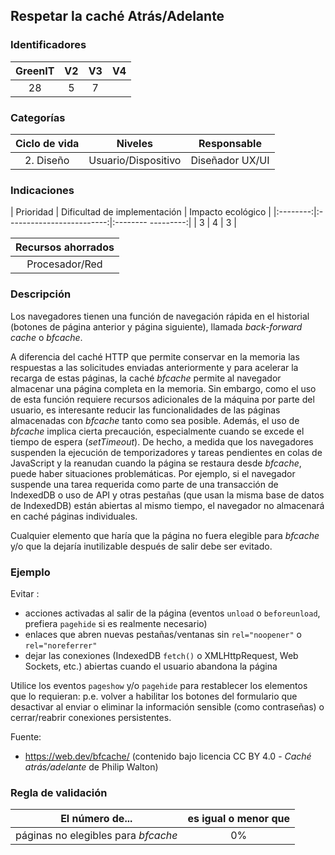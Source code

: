 ## Respetar la caché Atrás/Adelante

 ### Identificadores

 | GreenIT | V2 | V3 | V4 |
 |:-------:|:---:|:---:|:----:|
 | 28 | 5 | 7 | |

 ### Categorías

 | Ciclo de vida | Niveles | Responsable |
 |:----------:|:-------------:|:--------------:|
 | 2. Diseño | Usuario/Dispositivo | Diseñador UX/UI |

 ### Indicaciones

 | Prioridad | Dificultad de implementación | Impacto ecológico |
 |:--------:|:-------------------------:|:-------- ---------:|
 | 3 | 4 | 3 |

 | Recursos ahorrados |
 |:-------------------:|
 | Procesador/Red |

 ### Descripción

 Los navegadores tienen una función de navegación rápida en el historial (botones de página anterior y página siguiente), llamada _back-forward cache_ o _bfcache_.

 A diferencia del caché HTTP que permite conservar en la memoria las respuestas a las solicitudes enviadas anteriormente y para acelerar la recarga de estas páginas, la caché _bfcache_ permite al navegador almacenar una página completa en la memoria.
 Sin embargo, como el uso de esta función requiere recursos adicionales de la máquina por parte del usuario, es interesante reducir
 las funcionalidades de las páginas almacenadas con _bfcache_ tanto como sea posible. Además, el uso de _bfcache_ implica  cierta precaución, especialmente cuando se excede el tiempo de espera (_setTimeout_).
 De hecho, a medida que los navegadores suspenden la ejecución de temporizadores y tareas pendientes en colas de JavaScript y la reanudan cuando la página
 se restaura desde _bfcache_, puede haber situaciones problemáticas. Por ejemplo, si el navegador suspende una tarea requerida como parte de una transacción de IndexedDB o uso de API y otras pestañas (que usan la misma base de datos de IndexedDB) están abiertas al mismo tiempo, el navegador no almacenará en caché páginas individuales.

 Cualquier elemento que haría que la página no fuera elegible para _bfcache_ y/o que la dejaría inutilizable después de salir debe ser evitado.

 ### Ejemplo

 Evitar :
 - acciones activadas al salir de la página (eventos `unload` o `beforeunload`, prefiera `pagehide` si es realmente necesario)
 - enlaces que abren nuevas pestañas/ventanas sin `rel="noopener"` o `rel="noreferrer"`
 - dejar las conexiones (IndexedDB `fetch()` o XMLHttpRequest, Web Sockets, etc.) abiertas cuando el usuario abandona la página

 Utilice los eventos `pageshow` y/o `pagehide` para restablecer los elementos que lo requieran: p.e. volver a habilitar los botones del formulario que desactivar al enviar o eliminar la información sensible (como contraseñas) o cerrar/reabrir conexiones persistentes.

 Fuente:
 * https://web.dev/bfcache/ (contenido bajo licencia CC BY 4.0 - _Caché atrás/adelante_ de Philip Walton)


 ### Regla de validación

 | El número de... | es igual o menor que |
 |-------------------------------|:------------------------:|
 | páginas no elegibles para _bfcache_ | 0% |
